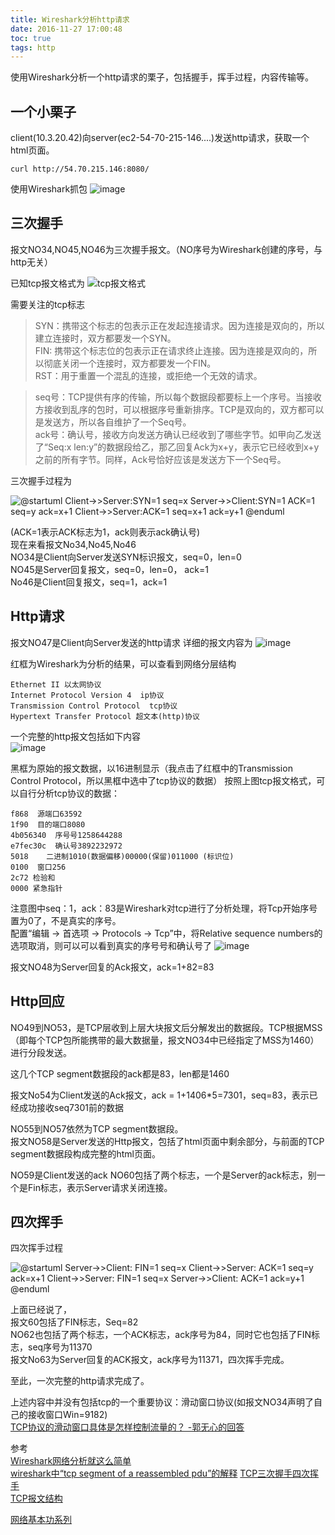 ```yaml
---
title: Wireshark分析http请求
date: 2016-11-27 17:00:48
toc: true
tags: http
---
```

使用Wireshark分析一个http请求的栗子，包括握手，挥手过程，内容传输等。
<!--more-->


## 一个小栗子
client(10.3.20.42)向server(ec2-54-70-215-146....)发送http请求，获取一个html页面。
```
curl http://54.70.215.146:8080/
```

使用Wireshark抓包
![image](http://ofbrwsjmr.bkt.clouddn.com/wireshark_http/1.png)



## 三次握手

报文NO34,NO45,NO46为三次握手报文。（NO序号为Wireshark创建的序号，与http无关）

已知tcp报文格式为
![tcp报文格式](http://ofbrwsjmr.bkt.clouddn.com/wireshark_http/3.png)


需要关注的tcp标志
>SYN：携带这个标志的包表示正在发起连接请求。因为连接是双向的，所以建立连接时，双方都要发一个SYN。  
FIN: 携带这个标志位的包表示正在请求终止连接。因为连接是双向的，所以彻底关闭一个连接时，双方都要发一个FIN。  
RST：用于重置一个混乱的连接，或拒绝一个无效的请求。

>seq号：TCP提供有序的传输，所以每个数据段都要标上一个序号。当接收方接收到乱序的包时，可以根据序号重新排序。TCP是双向的，双方都可以是发送方，所以各自维护了一个Seq号。  
ack号：确认号，接收方向发送方确认已经收到了哪些字节。如甲向乙发送了“Seq:x   len:y”的数据段给乙，那乙回复Ack为x+y，表示它已经收到x+y之前的所有字节。同样，Ack号恰好应该是发送方下一个Seq号。

三次握手过程为

![@startuml
	Client->>Server:SYN=1 seq=x 
	Server->>Client:SYN=1 ACK=1 seq=y ack=x+1
	Client->>Server:ACK=1 seq=x+1 ack=y+1
@enduml](/images/wireshark_http/1.png)

(ACK=1表示ACK标志为1，ack则表示ack确认号)  
现在来看报文No34,No45,No46  
NO34是Client向Server发送SYN标识报文，seq=0，len=0  
NO45是Server回复报文，seq=0，len=0， ack=1  
No46是Client回复报文，seq=1，ack=1


## Http请求
报文NO47是Client向Server发送的http请求
详细的报文内容为
![image](http://ofbrwsjmr.bkt.clouddn.com/wireshark_http/2.png?v=20150430)

红框为Wireshark为分析的结果，可以查看到网络分层结构
```
Ethernet II 以太网协议  
Internet Protocol Version 4  ip协议  
Transmission Control Protocol  tcp协议
Hypertext Transfer Protocol 超文本(http)协议

```

一个完整的http报文包括如下内容  
![image](http://ofbrwsjmr.bkt.clouddn.com/wireshark_http/4.png)



黑框为原始的报文数据，以16进制显示（我点击了红框中的Transmission Control Protocol，所以黑框中选中了tcp协议的数据）
按照上图tcp报文格式，可以自行分析tcp协议的数据：
```
f868  源端口63592
1f90  目的端口8080
4b056340  序号号1258644288 
e7fec30c  确认号3892232972 
5018  	二进制1010(数据偏移)00000(保留)011000 (标识位)
0100  窗口256
2c72 检验和   
0000 紧急指针
```
注意图中seq：1，ack：83是Wireshark对tcp进行了分析处理，将Tcp开始序号置为0了，不是真实的序号。  
配置“编辑 -> 首选项 -> Protocols -> Tcp”中，将Relative sequence numbers的选项取消，则可以可以看到真实的序号号和确认号了
![image](http://ofbrwsjmr.bkt.clouddn.com/wireshark_http/5.png)

报文NO48为Server回复的Ack报文，ack=1+82=83

## Http回应
NO49到NO53，是TCP层收到上层大块报文后分解发出的数据段。TCP根据MSS（即每个TCP包所能携带的最大数据量，报文NO34中已经指定了MSS为1460）进行分段发送。

这几个TCP segment数据段的ack都是83，len都是1460

报文No54为Client发送的Ack报文，ack = 1+1406*5=7301，seq=83，表示已经成功接收seq7301前的数据


NO55到NO57依然为TCP segment数据段。  
报文NO58是Server发送的Http报文，包括了html页面中剩余部分，与前面的TCP segment数据段构成完整的html页面。  

NO59是Client发送的ack
NO60包括了两个标志，一个是Server的ack标志，别一个是Fin标志，表示Server请求关闭连接。  

## 四次挥手
四次挥手过程

![@startuml
	Server->>Client: FIN=1 seq=x
	Client->>Server: ACK=1 seq=y ack=x+1
	Client->>Server: FIN=1 seq=x
	Server->>Client: ACK=1 ack=y+1
@enduml](/images/wireshark_http/2.png)

上面已经说了，  
报文60包括了FIN标志，Seq=82  
NO62也包括了两个标志，一个ACK标志，ack序号为84，同时它也包括了FIN标志，seq序号为11370  
报文No63为Server回复的ACK报文，ack序号为11371，四次挥手完成。

至此，一次完整的http请求完成了。



上述内容中并没有包括tcp的一个重要协议：滑动窗口协议(如报文NO34声明了自己的接收窗口Win=9182)  
[TCP协议的滑动窗口具体是怎样控制流量的？ -郭无心的回答](https://www.zhihu.com/question/32255109/answer/68558623)  

参考  
[Wireshark网络分析就这么简单](https://book.douban.com/subject/26268767/)  
[wireshark中“tcp segment of a reassembled pdu”的解释](http://blog.csdn.net/doupei2006/article/details/7539945)
[TCP三次握手四次挥手](https://segmentfault.com/a/1190000006885287)  
[TCP报文结构 ](http://blog.csdn.net/qq_16681169/article/details/50831856)

[网络基本功系列](https://wizardforcel.gitbooks.io/network-basic/content/index.html)